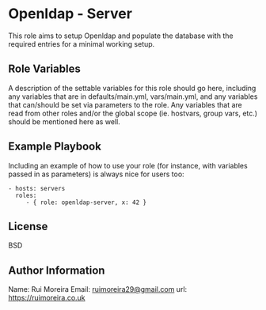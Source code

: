 Openldap - Server
=========

This role aims to setup Openldap and populate the database with the required entries for a minimal working setup.

Role Variables
--------------

A description of the settable variables for this role should go here, including
any variables that are in defaults/main.yml, vars/main.yml, and any variables
that can/should be set via parameters to the role. Any variables that are read
from other roles and/or the global scope (ie. hostvars, group vars, etc.) should
be mentioned here as well.


Example Playbook
----------------

Including an example of how to use your role (for instance, with variables
passed in as parameters) is always nice for users too:

    - hosts: servers
      roles:
         - { role: openldap-server, x: 42 }

License
-------

BSD

Author Information
------------------
Name: Rui Moreira
Email: ruimoreira29@gmail.com
url: https://ruimoreira.co.uk
